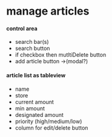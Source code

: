 # manage articles
#### control area
  * search bar(s)
  * search button
  * if checkbox then mutltiDelete button
  * add article button ->(modal?)

#### article list as tableview
  * name
  * store
  * current amount
  * min amount
  * designated amount
  * priority (high/medium/low)
  * column for edit/delete button
